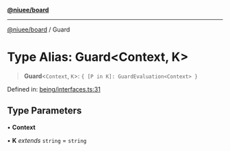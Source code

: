 [**@niuee/board**](../README.md)

***

[@niuee/board](../globals.md) / Guard

# Type Alias: Guard\<Context, K\>

> **Guard**\<`Context`, `K`\>: `{ [P in K]: GuardEvaluation<Context> }`

Defined in: [being/interfaces.ts:31](https://github.com/niuee/board/blob/cc09a87e934160adef876c4e11d51fd97e78653d/src/being/interfaces.ts#L31)

## Type Parameters

• **Context**

• **K** *extends* `string` = `string`
